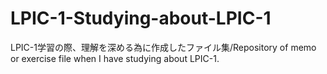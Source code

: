 # LPIC-1-Studying-about-LPIC-1
LPIC-1学習の際、理解を深める為に作成したファイル集/Repository of memo or exercise file when I have studying about LPIC-1.
